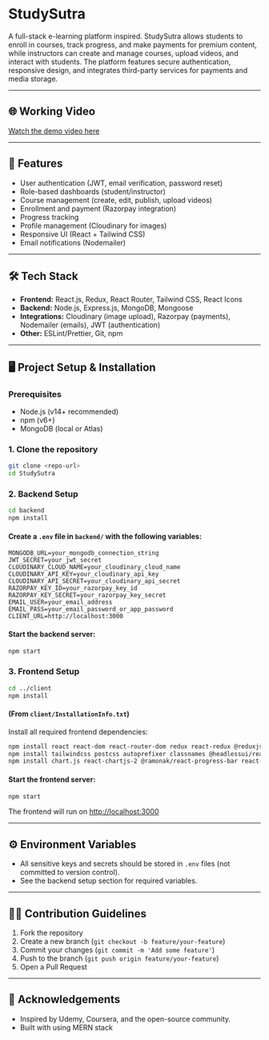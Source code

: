 # StudySutra

A full-stack e-learning platform inspired. StudySutra allows students to enroll in courses, track progress, and make payments for premium content, while instructors can create and manage courses, upload videos, and interact with students. The platform features secure authentication, responsive design, and integrates third-party services for payments and media storage.

---

## 🌐 Working Video
[Watch the demo video here](https://github.com/user-attachments/assets/dc3c4b8d-b8bf-49a4-9c05-b92f9063f72f) 

---

## 🚀 Features
- User authentication (JWT, email verification, password reset)
- Role-based dashboards (student/instructor)
- Course management (create, edit, publish, upload videos)
- Enrollment and payment (Razorpay integration)
- Progress tracking
- Profile management (Cloudinary for images)
- Responsive UI (React + Tailwind CSS)
- Email notifications (Nodemailer)

---

## 🛠️ Tech Stack
- **Frontend:** React.js, Redux, React Router, Tailwind CSS, React Icons
- **Backend:** Node.js, Express.js, MongoDB, Mongoose
- **Integrations:** Cloudinary (image upload), Razorpay (payments), Nodemailer (emails), JWT (authentication)
- **Other:** ESLint/Prettier, Git, npm


---

## 🖥️ Project Setup & Installation

### Prerequisites
- Node.js (v14+ recommended)
- npm (v6+)
- MongoDB (local or Atlas)

### 1. Clone the repository
```bash
git clone <repo-url>
cd StudySutra
```

### 2. Backend Setup
```bash
cd backend
npm install
```

#### Create a `.env` file in `backend/` with the following variables:
```
MONGODB_URL=your_mongodb_connection_string
JWT_SECRET=your_jwt_secret
CLOUDINARY_CLOUD_NAME=your_cloudinary_cloud_name
CLOUDINARY_API_KEY=your_cloudinary_api_key
CLOUDINARY_API_SECRET=your_cloudinary_api_secret
RAZORPAY_KEY_ID=your_razorpay_key_id
RAZORPAY_KEY_SECRET=your_razorpay_key_secret
EMAIL_USER=your_email_address
EMAIL_PASS=your_email_password_or_app_password
CLIENT_URL=http://localhost:3000
```

#### Start the backend server:
```bash
npm start
```

### 3. Frontend Setup
```bash
cd ../client
npm install
```

#### (From `client/InstallationInfo.txt`)
Install all required frontend dependencies:
```bash
npm install react react-dom react-router-dom redux react-redux @reduxjs/toolkit axios
npm install tailwindcss postcss autoprefixer classnames @headlessui/react @heroicons/react react-hook-form yup react-icons 
npm install chart.js react-chartjs-2 @ramonak/react-progress-bar react-hot-toast jwt-decode
```

#### Start the frontend server:
```bash
npm start
```

The frontend will run on [http://localhost:3000](http://localhost:3000)

---

## ⚙️ Environment Variables
- All sensitive keys and secrets should be stored in `.env` files (not committed to version control).
- See the backend setup section for required variables.

---

## 🧑‍💻 Contribution Guidelines
1. Fork the repository
2. Create a new branch (`git checkout -b feature/your-feature`)
3. Commit your changes (`git commit -m 'Add some feature'`)
4. Push to the branch (`git push origin feature/your-feature`)
5. Open a Pull Request


---

## 🙏 Acknowledgements
- Inspired by Udemy, Coursera, and the open-source community.
- Built with using MERN stack
